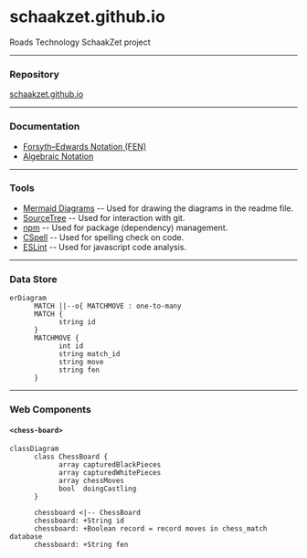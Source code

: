 # schaakzet.github.io

Roads Technology SchaakZet project

---
### Repository
[schaakzet.github.io](https://github.com/schaakzet/schaakzet.github.io)

---

### Documentation
- [Forsyth–Edwards Notation (FEN)](https://en.wikipedia.org/wiki/Forsyth%E2%80%93Edwards_Notation)
- [Algebraic Notation](https://en.wikipedia.org/wiki/Algebraic_notation_(chess))

---

### Tools
- [Mermaid Diagrams](https://mermaid-js.github.io) -- Used for drawing the diagrams in the readme file.
- [SourceTree](https://www.sourcetreeapp.com) -- Used for interaction with git.
- [npm](https://docs.npmjs.com) -- Used for package (dependency) management.
- [CSpell](https://cspell.org) -- Used for spelling check on code.
- [ESLint](https://eslint.org) -- Used for javascript code analysis.

---

### Data Store

```mermaid
erDiagram
      MATCH ||--o{ MATCHMOVE : one-to-many
      MATCH {
            string id
      }
      MATCHMOVE {
            int id
            string match_id
            string move
            string fen
      }
```

---
### Web Components

#### ``<chess-board>``

```mermaid
classDiagram
      class ChessBoard {
            array capturedBlackPieces
            array capturedWhitePieces
            array chessMoves
            bool  doingCastling
      }

      chessboard <|-- ChessBoard
      chessboard: +String id
      chessboard: +Boolean record = record moves in chess_match database
      chessboard: +String fen
```